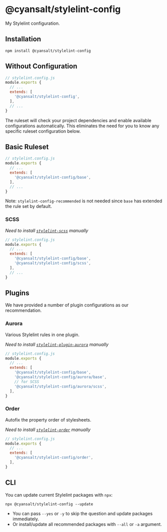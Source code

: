# @cyansalt/stylelint-config

My Stylelint configuration.

## Installation

```shell
npm install @cyansalt/stylelint-config
```

## Without Configuration

```javascript
// stylelint.config.js
module.exports {
  // ...
  extends: [
    '@cyansalt/stylelint-config',
  ],
  // ...
}
```

The ruleset will check your project dependencies and enable available configurations automatically. This eliminates the need for you to know any specific ruleset configuration below.

## Basic Ruleset

```javascript
// stylelint.config.js
module.exports {
  // ...
  extends: [
    '@cyansalt/stylelint-config/base',
  ],
  // ...
}
```

Note: `stylelint-config-recommended` is not needed since `base` has extended the rule set by default.

### SCSS

*Need to install [`stylelint-scss`](https://www.npmjs.com/package/stylelint-scss) manually*

```javascript
// stylelint.config.js
module.exports {
  // ...
  extends: [
    '@cyansalt/stylelint-config/base',
    '@cyansalt/stylelint-config/scss',
  ],
  // ...
}
```

## Plugins

We have provided a number of plugin configurations as our recommendation.

### Aurora

Various Stylelint rules in one plugin.

*Need to install [`stylelint-plugin-aurora`](https://www.npmjs.com/package/stylelint-plugin-aurora) manually*

```javascript
// stylelint.config.js
module.exports {
  // ...
  extends: [
    '@cyansalt/stylelint-config/base',
    '@cyansalt/stylelint-config/aurora/base',
    // for SCSS
    '@cyansalt/stylelint-config/aurora/scss',
  ],
}
```

### Order

Autofix the property order of stylesheets.

*Need to install [`stylelint-order`](https://www.npmjs.com/package/stylelint-order) manually*

```javascript
// stylelint.config.js
module.exports {
  // ...
  extends: [
    '@cyansalt/stylelint-config/order',
  ],
}
```

## CLI

You can update current Stylelint packages with `npx`:

```shell
npx @cyansalt/stylelint-config --update
```

- You can pass `--yes` or `-y` to skip the question and update packages immediately.
- Or install/update all recommended packages with `--all` or `-a` argument.
